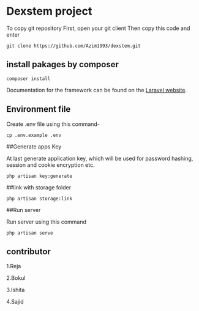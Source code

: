 # Dexstem project 

To copy git repository 
First, open your git client
Then copy this code and enter
```
git clone https://github.com/Azim1993/dexstem.git
```


## install pakages by composer 

```
composer install
```

Documentation for the framework can be found on the [Laravel website](http://laravel.com/docs).

## Environment file

Create .env file using this command-
```
cp .env.example .env
```

##Generate apps Key

At last generate application key, which will be used for password hashing, session and cookie encryption etc.

```
php artisan key:generate
```
##link with storage folder

```
php artisan storage:link 
```

##Run server

Run server using this command
```
php artisan serve
```


## contributor
1.Reja

2.Bokul

3.Ishita

4.Sajid



